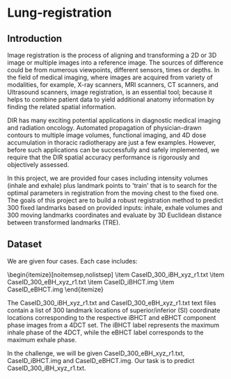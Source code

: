 # Lung-registration

## Introduction
Image registration is the process of aligning and transforming a 2D or 3D image or multiple images into a reference image. The sources of difference could be from numerous viewpoints, different sensors, times or depths. In the field of medical imaging, where images are acquired from variety of modalities, for example, X-ray scanners, MRI scanners, CT scanners, and Ultrasound scanners, image registration, is an essential tool; because it helps to combine patient data to yield additional anatomy information by finding the related spatial information.  

DIR has many exciting potential applications in diagnostic medical imaging and radiation oncology. Automated propagation of physician-drawn contours to multiple image volumes, functional imaging, and 4D dose accumulation in thoracic radiotherapy are just a few examples. However, before such applications can be successfully and safely implemented, we require that the DIR spatial accuracy performance is rigorously and objectively assessed.

In this project, we are provided four cases including intensity volumes (inhale and exhale) plus landmark points to 'train' that is to search for the optimal parameters in registration from the moving chest to the fixed one. The goals of this project are to build a robust registration method to predict 300 fixed landmarks based on provided inputs: inhale, exhale volumes and  300 moving landmarks coordinates and evaluate by 3D Euclidean distance between transformed landmarks (TRE).


## Dataset
We are given four cases. Each case includes: 

\begin{itemize}[noitemsep,nolistsep]
	\item CaseID\_300\_iBH\_xyz\_r1.txt
	\item CaseID\_300\_eBH\_xyz\_r1.txt
	\item CaseID\_iBHCT.img
	\item CaseID\_eBHCT.img
\end{itemize}

The CaseID\_300\_iBH\_xyz\_r1.txt and CaseID\_300\_eBH\_xyz\_r1.txt text files contain a list of 300 landmark locations of superior/inferior (SI) coordinate locations corresponding to
the respective iBHCT and eBHCT component phase images from a 4DCT set.  The iBHCT label represents the maximum inhale phase of the 4DCT, while the eBHCT label corresponds to the maximum exhale phase.

In the challenge, we will be given     CaseID\_300\_eBH\_xyz\_r1.txt, CaseID\_iBHCT.img and CaseID\_eBHCT.img. Our task is to predict 
CaseID\_300\_iBH\_xyz\_r1.txt. 
